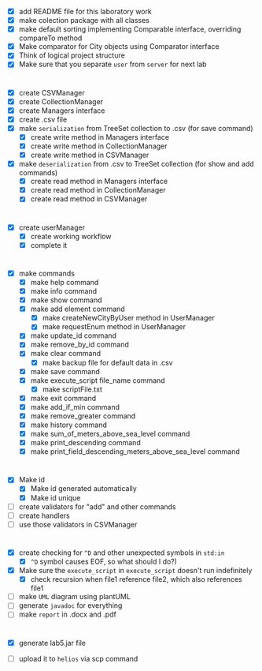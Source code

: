 - [x] add README file for this laboratory work
- [x] make colection package with all classes
- [x] make default sorting implementing Comparable interface, overriding compareTo method
- [x] Make comparator for City objects using Comparator interface
- [x] Think of logical project structure
- [x] Make sure that you separate `user` from `server` for next lab
  
#

- [x] create CSVManager
- [x] create CollectionManager
- [x] create Managers interface
- [x] create .csv file
- [x] make `serialization` from TreeSet collection to .csv (for save command)
  - [x] create write method in Managers interface
  - [x] create write method in CollectionManager
  - [x] create write method in CSVManager
- [x] make `deserialization` from .csv to TreeSet collection (for show and add commands)
  - [x] create read method in Managers interface
  - [x] create read method in CollectionManager
  - [x] create read method in CSVManager

#  
  
- [x] create userManager
  - [x] create working workflow
  - [x] complete it
  
#

- [x] make commands
  - [x] make help command
  - [x] make info command
  - [x] make show command
  - [x] make add element command
    - [x] make createNewCityByUser method in UserManager
    - [x] make requestEnum method in UserManager
  - [x] make update_id command
  - [x] make remove_by_id command
  - [x] make clear command
    - [x] make backup file for default data in .csv
  - [x] make save command
  - [x] make execute_script file_name command
    - [x] make scriptFile.txt
  - [x] make exit command
  - [x] make add_if_min command
  - [x] make remove_greater command
  - [x] make history command
  - [x] make sum_of_meters_above_sea_level command
  - [x] make print_descending command
  - [x] make print_field_descending_meters_above_sea_level command

#

- [x] Make id
  - [x] Make id generated automatically
  - [x] Make id unique
- [ ] create validators for "add" and other commands
- [ ] create handlers
- [ ] use those validators in CSVManager  

#

- [x] create checking for `^D` and other unexpected symbols in `std:in`
  - [x] `^D` symbol causes EOF, so what should I do?)
- [x] Make sure the `execute_script` in `execute_script` doesn't run indefinitely
  - [x] check recursion when file1 reference file2, which also references file1
- [ ] make `UML` diagram using plantUML
- [ ] generate `javadoc` for everything
- [ ] make `report` in .docx and .pdf
  
#

- [x] generate lab5.jar file
- [ ] upload it to `helios` via scp command


